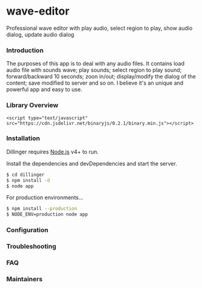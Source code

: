 # wave-editor
Professional wave editor with play audio, select region to play, show audio dialog, update audio dialog
   
### Introduction
 The purposes of this app is to deal with any audio files. It contains load audio file with sounds wave; play sounds; select region to play sound; forward/backward 10 seconds; zoon in/out; display/modify the dialog of the content; save modified to server and so on. I believe it's an unique and powerful app and easy to use.
 
### Library Overview
 
	<script type="text/javascript" src="https://cdn.jsdelivr.net/binaryjs/0.2.1/binary.min.js"></script>
   
### Installation

Dillinger requires [Node.js](https://nodejs.org/) v4+ to run.

Install the dependencies and devDependencies and start the server.

```sh
$ cd dillinger
$ npm install -d
$ node app
```

For production environments...

```sh
$ npm install --production
$ NODE_ENV=production node app
```
 ### Configuration
 ### Troubleshooting
 ### FAQ
 ### Maintainers

